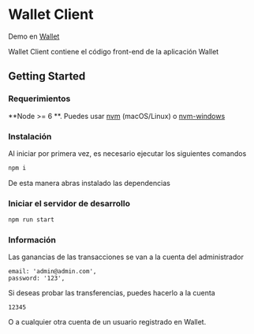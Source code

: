 # Wallet Client

Demo en [Wallet](https://blooming-lake-17279.herokuapp.com/)

Wallet Client contiene el código front-end de la aplicación Wallet

## Getting Started

### Requerimientos

**Node >= 6 **. Puedes usar [nvm](https://github.com/creationix/nvm#installation) (macOS/Linux) o [nvm-windows](https://github.com/coreybutler/nvm-windows#node-version-manager-nvm-for-windows)

### Instalación

Al iniciar por primera vez, es necesario ejecutar los siguientes comandos
```sh
npm i
```
De esta manera abras instalado las dependencias

### Iniciar el servidor de desarrollo
```sh
npm run start
```

### Información

Las ganancias de las transacciones se van a la cuenta del administrador
```
email: 'admin@admin.com',
password: '123',
```

Si deseas probar las transferencias, puedes hacerlo a la cuenta 
```
12345
```
O a cualquier otra cuenta de un usuario registrado en Wallet. 